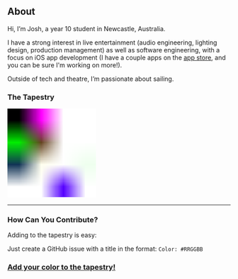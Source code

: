 ## About
Hi, I’m Josh, a year 10 student in Newcastle, Australia.

I have a strong interest in live entertainment (audio
engineering, lighting design, production management) as well as software engineering,
with a focus on iOS app development (I have a couple apps on the [app store](https://apps.apple.com/developer/louise-kiernan/id1811714901), and you can be sure I'm working on more!).

Outside of tech and theatre, I’m passionate about sailing.

### **The Tapestry**

<img src="tapestry.png" alt="Our tapestry" title="This is the tapestry." width="200">

---

### **How Can You Contribute?**
Adding to the tapestry is easy:

   Just create a GitHub issue with a title in the format: `Color: #RRGGBB`  


### [Add your color to the tapestry!](https://github.com/The-Wolfson/The-Wolfson/issues/new?title=Color%3A+%23)


<!-- Feel free to fork this project or suggest new features in the [Discussions](https://github.com/The-Wolfson/The-Wolfson/discussions). --!>
